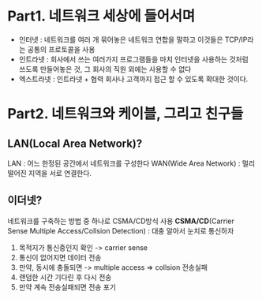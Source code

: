 


# Part1. 네트워크 세상에 들어서며
* 인터넷 : 네트워크를 여러 개 묶어놓은 네트워크 연합을 말하고 이것들은 TCP/IP라는 공통의 프로토콜을 사용
* 인트라넷 : 회사에서 쓰는 여러가지 프로그램들을 마치 인터넷을 사용하는 것처럼 쓰도록 만들어놓은 것, 그 회사의 직원 외에는 사용할 수 없다
* 엑스트라넷 : 인트라넷 + 협력 회사나 고객까지 접근 할 수 있도록 확대한 것이다.

# Part2. 네트워크와 케이블, 그리고 친구들

## LAN(Local Area Network)?
LAN : 어느 한정된 공간에서 네트워크를 구성한다
WAN(Wide Area Network) : 멀리 떨어진 지역을 서로 연결한다.

## 이더넷?
네트워크를 구축하는 방법 중 하나로 CSMA/CD방식 사용
**CSMA/CD**(Carrier Sense Multiple Access/Collsion Detection) : 대충 알아서 눈치로 통신하자
1. 목적지가 통신중인지 확인 -> carrier sense
2. 통신이 없어지면 데이터 전송
3. 만약, 동시에 충돌되면 -> multiple access => collsion 전송실패
4. 랜덤한 시간 기다린 후 다시 전송
5. 만약 계속 전송실패되면 전송 포기

<!--stackedit_data:
eyJoaXN0b3J5IjpbLTE3OTkzNDM1MzMsLTE4NDMwNjU3MzNdfQ
==
-->